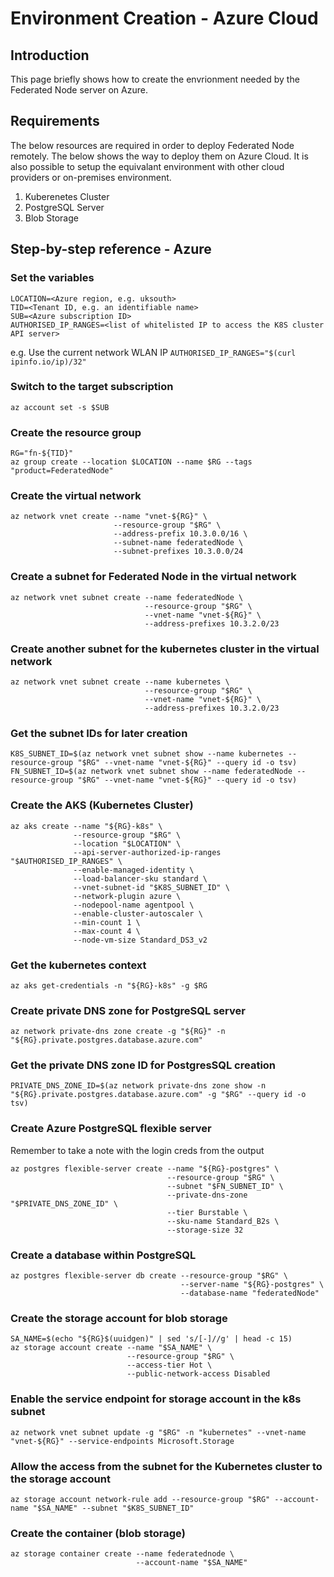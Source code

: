 # Environment Creation - Azure Cloud

## Introduction

This page briefly shows how to create the envrionment needed by the Federated Node server on Azure.

## Requirements
The below resources are required in order to deploy Federated Node remotely. The below shows the way to deploy them on Azure Cloud. It is also possible to setup the equivalant environment with other cloud providers or on-premises environment.
1. Kuberenetes Cluster
2. PostgreSQL Server
3. Blob Storage

## Step-by-step reference - Azure

### Set the variables

```
LOCATION=<Azure region, e.g. uksouth>
TID=<Tenant ID, e.g. an identifiable name>
SUB=<Azure subscription ID>
AUTHORISED_IP_RANGES=<list of whitelisted IP to access the K8S cluster API server>
```
e.g. Use the current network WLAN IP `AUTHORISED_IP_RANGES="$(curl ipinfo.io/ip)/32"`

### Switch to the target subscription
```
az account set -s $SUB
```

### Create the resource group
```
RG="fn-${TID}"
az group create --location $LOCATION --name $RG --tags "product=FederatedNode"
```

### Create the virtual network
```
az network vnet create --name "vnet-${RG}" \
                       --resource-group "$RG" \
                       --address-prefix 10.3.0.0/16 \
                       --subnet-name federatedNode \
                       --subnet-prefixes 10.3.0.0/24
```

### Create a subnet for Federated Node in the virtual network
```
az network vnet subnet create --name federatedNode \
                              --resource-group "$RG" \
                              --vnet-name "vnet-${RG}" \
                              --address-prefixes 10.3.2.0/23
```

### Create another subnet for the kubernetes cluster in the virtual network
```
az network vnet subnet create --name kubernetes \
                              --resource-group "$RG" \
                              --vnet-name "vnet-${RG}" \
                              --address-prefixes 10.3.2.0/23
```

### Get the subnet IDs for later creation
```
K8S_SUBNET_ID=$(az network vnet subnet show --name kubernetes --resource-group "$RG" --vnet-name "vnet-${RG}" --query id -o tsv)
FN_SUBNET_ID=$(az network vnet subnet show --name federatedNode --resource-group "$RG" --vnet-name "vnet-${RG}" --query id -o tsv)
```

### Create the AKS (Kubernetes Cluster)
```
az aks create --name "${RG}-k8s" \
              --resource-group "$RG" \
              --location "$LOCATION" \
              --api-server-authorized-ip-ranges "$AUTHORISED_IP_RANGES" \
              --enable-managed-identity \
              --load-balancer-sku standard \
              --vnet-subnet-id "$K8S_SUBNET_ID" \
              --network-plugin azure \
              --nodepool-name agentpool \
              --enable-cluster-autoscaler \
              --min-count 1 \
              --max-count 4 \
              --node-vm-size Standard_DS3_v2
```

### Get the kubernetes context
```
az aks get-credentials -n "${RG}-k8s" -g $RG
```

### Create private DNS zone for PostgreSQL server
```
az network private-dns zone create -g "${RG}" -n "${RG}.private.postgres.database.azure.com"
```

### Get the private DNS zone ID for PostgresSQL creation
```
PRIVATE_DNS_ZONE_ID=$(az network private-dns zone show -n "${RG}.private.postgres.database.azure.com" -g "$RG" --query id -o tsv)
```

### Create Azure PostgreSQL flexible server
Remember to take a note with the login creds from the output
```
az postgres flexible-server create --name "${RG}-postgres" \
                                   --resource-group "$RG" \
                                   --subnet "$FN_SUBNET_ID" \
                                   --private-dns-zone "$PRIVATE_DNS_ZONE_ID" \
                                   --tier Burstable \
                                   --sku-name Standard_B2s \
                                   --storage-size 32
```

### Create a database within PostgreSQL
```
az postgres flexible-server db create --resource-group "$RG" \
                                      --server-name "${RG}-postgres" \
                                      --database-name "federatedNode"
```

### Create the storage account for blob storage
```
SA_NAME=$(echo "${RG}$(uuidgen)" | sed 's/[-]//g' | head -c 15)
az storage account create --name "$SA_NAME" \
                          --resource-group "$RG" \
                          --access-tier Hot \
                          --public-network-access Disabled
```

### Enable the service endpoint for storage account in the k8s subnet
```
az network vnet subnet update -g "$RG" -n "kubernetes" --vnet-name "vnet-${RG}" --service-endpoints Microsoft.Storage
```

### Allow the access from the subnet for the Kubernetes cluster to the storage account
```
az storage account network-rule add --resource-group "$RG" --account-name "$SA_NAME" --subnet "$K8S_SUBNET_ID"
```

### Create the container (blob storage)
```
az storage container create --name federatednode \
                            --account-name "$SA_NAME"
```

